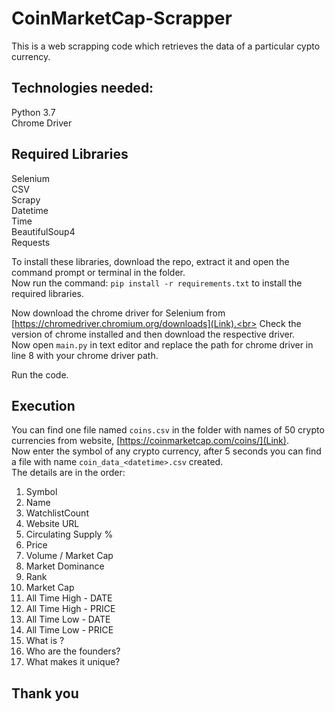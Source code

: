 # CoinMarketCap-Scrapper

  This is a web scrapping code which retrieves the data of a particular cypto currency.
  
## Technologies needed:
   Python 3.7<br>
   Chrome Driver
   
 ## Required Libraries
   Selenium <br>
   CSV <br>
   Scrapy <br>
   Datetime <br>
   Time <br>
   BeautifulSoup4 <br>
   Requests <br>
   
   To install these libraries, download the repo, extract it and open the command prompt or terminal in the folder. <br>
   Now run the command: `pip install -r requirements.txt` to install the required libraries. <br>
   
   Now download the chrome driver for Selenium from [https://chromedriver.chromium.org/downloads](Link).<br>
   Check the version of chrome installed and then download the respective driver.
   <br>
   Now open `main.py` in text editor and replace the path for chrome driver in line 8 with your chrome driver path.<br>
   
   Run the code.<br>
 
 ## Execution
   You can find one file named `coins.csv` in the folder with names of 50 crypto currencies from website, [https://coinmarketcap.com/coins/](Link).
   <br>
   Now enter the symbol of any crypto currency, after 5 seconds you can find a file with name `coin_data_<datetime>.csv` created.
   <br>
   The details are in the order:
   <br>
   1. Symbol	
   2. Name	
   3. WatchlistCount	
   4. Website URL
   5. Circulating Supply %
   6. Price
   7. Volume / Market Cap
   8. Market Dominance
   9. Rank
   10. Market Cap 
   11. All Time High - DATE
   12. All Time High - PRICE
   13. All Time Low  - DATE
   14. All Time Low  - PRICE
   15. What is <Coin Name>?
   16. Who are the founders?
   17. What makes it unique?

## Thank you
